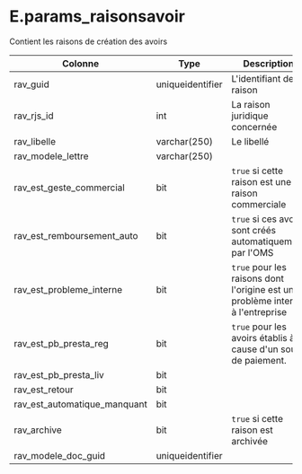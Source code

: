# E.params_raisonsavoir

Contient les raisons de création des avoirs

Colonne|Type|Description
---|---|---
rav_guid|uniqueidentifier|L'identifiant de la raison 
rav_rjs_id|int|La raison juridique concernée 
rav_libelle|varchar(250)|Le libellé 
rav_modele_lettre|varchar(250)|
rav_est_geste_commercial|bit|`true` si cette raison est une raison commerciale 
rav_est_remboursement_auto|bit|`true` si ces avoirs sont créés automatiquement par l'OMS 
rav_est_probleme_interne|bit|`true` pour les raisons dont l'origine est un problème interne à l'entreprise 
rav_est_pb_presta_reg|bit|`true` pour les avoirs établis à cause d'un souci de paiement. 
rav_est_pb_presta_liv|bit|
rav_est_retour|bit|
rav_est_automatique_manquant|bit|
rav_archive|bit|`true` si cette raison est archivée 
rav_modele_doc_guid|uniqueidentifier|

